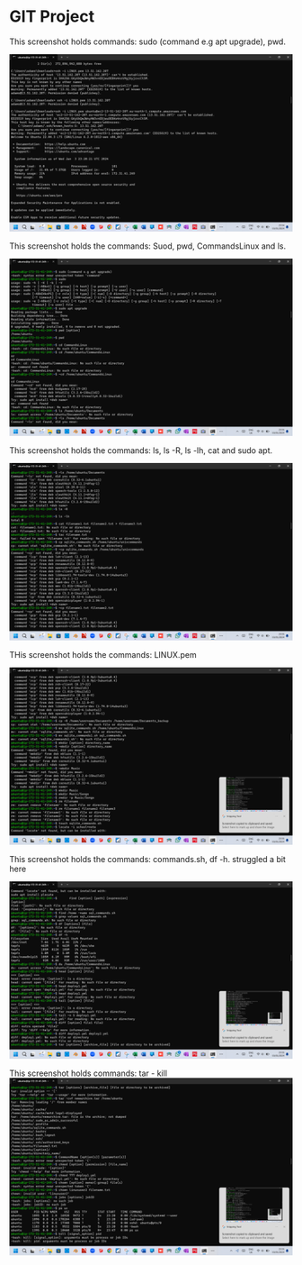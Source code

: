 # GIT Project

This screenshot holds commands: sudo (command e.g apt upgrade), pwd.
 
![Sudo apt upgrade](./images/Linux-Project-Pg-1.png)

This screenshot holds the commands: Suod, pwd, CommandsLinux and ls.

![sudo, pwd,ls](./images/Linux-project-Pg-2.png)

This screenshot holds the commands: ls, ls -R, ls -lh, cat and sudo apt.

![ls, ls -R, ls -lh, cat, sudo apt](images/Linux-project-Pg-3.png)

THis screenshot holds the commands: LINUX.pem

![LINUX.pem](images/Linux-project-Pg-4.png)

This screenshot holds the commands: commands.sh, df -h. struggled a bit here

![command.sh, df -h, deploy, etc](images/Linux-project-Pg-5.png)

This screenshot holds commands: tar - kill
![tar - kill](images/Linux-project-Pg-6.png)
